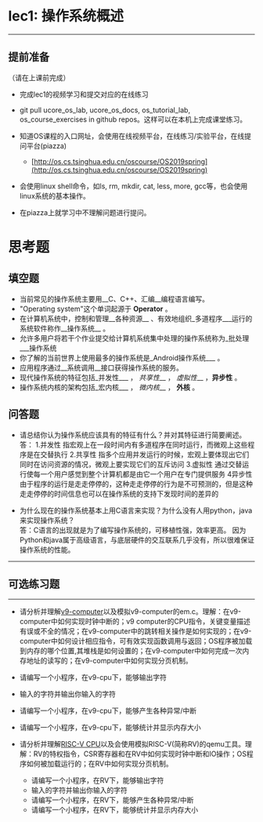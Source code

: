 # lec1: 操作系统概述

---

## **提前准备**

（请在上课前完成）

* 完成lec1的视频学习和提交对应的在线练习
* git pull ucore\_os\_lab, ucore\_os\_docs, os\_tutorial\_lab, os\_course\_exercises in github repos。这样可以在本机上完成课堂练习。
* 知道OS课程的入口网址，会使用在线视频平台，在线练习/实验平台，在线提问平台\(piazza\)
  * [http://os.cs.tsinghua.edu.cn/oscourse/OS2019spring](http://os.cs.tsinghua.edu.cn/oscourse/OS2019spring)


* 会使用linux shell命令，如ls, rm, mkdir, cat, less, more, gcc等，也会使用linux系统的基本操作。
* 在piazza上就学习中不理解问题进行提问。



# 思考题

## 填空题

* 当前常见的操作系统主要用__C、C++、汇编__编程语言编写。
* "Operating system"这个单词起源于 __Operator__ 。
* 在计算机系统中，控制和管理__各种资源__ 、有效地组织_多道程序___运行的系统软件称作__操作系统__ 。
* 允许多用户将若干个作业提交给计算机系统集中处理的操作系统称为_批处理___操作系统
* 你了解的当前世界上使用最多的操作系统是_Android操作系统___ 。
* 应用程序通过__系统调用__接口获得操作系统的服务。
* 现代操作系统的特征包括_并发性___ ， _共享性___ ， _虚拟性___ ，__异步性__ 。
* 操作系统内核的架构包括_宏内核___ ， _微内核___ ， __外核__ 。


## 问答题

- 请总结你认为操作系统应该具有的特征有什么？并对其特征进行简要阐述。<br>
答：
1.并发性 指宏观上在一段时间内有多道程序在同时运行，而微观上这些程序是在交替执行
2.共享性 指多个应用并发运行的时候，宏观上要体现出它们同时在访问资源的情况，微观上要实现它们的互斥访问
3.虚拟性 通过交替运行使每一个用户感觉到整个计算机都是由它一个用户在专门提供服务
4异步性 由于程序的运行是走走停停的，这种走走停停的行为是不可预测的，但是这种走走停停的时间信息也可以在操作系统的支持下发现时间的差异的

- 为什么现在的操作系统基本上用C语言来实现？为什么没有人用python，java来实现操作系统？<br>
答：C语言的出现就是为了编写操作系统的，可移植性强，效率更高。
因为Python和java属于高级语言，与底层硬件的交互联系几乎没有，所以很难保证操作系统的性能。

---

## 可选练习题

---

- 请分析并理解[v9\-computer](https://github.com/chyyuu/os_tutorial_lab/blob/master/v9_computer/docs/v9_computer.md)以及模拟v9\-computer的em.c。理解：在v9\-computer中如何实现时钟中断的；v9 computer的CPU指令，关键变量描述有误或不全的情况；在v9\-computer中的跳转相关操作是如何实现的；在v9\-computer中如何设计相应指令，可有效实现函数调用与返回；OS程序被加载到内存的哪个位置,其堆栈是如何设置的；在v9\-computer中如何完成一次内存地址的读写的；在v9\-computer中如何实现分页机制。


- 请编写一个小程序，在v9-cpu下，能够输出字符


- 输入的字符并输出你输入的字符


- 请编写一个小程序，在v9-cpu下，能够产生各种异常/中断


- 请编写一个小程序，在v9-cpu下，能够统计并显示内存大小



- 请分析并理解[RISC-V CPU](http://www.riscvbook.com/chinese/)以及会使用模拟RISC\-V(简称RV)的qemu工具。理解：RV的特权指令，CSR寄存器和在RV中如何实现时钟中断和IO操作；OS程序如何被加载运行的；在RV中如何实现分页机制。
  - 请编写一个小程序，在RV下，能够输出字符
  - 输入的字符并输出你输入的字符
  - 请编写一个小程序，在RV下，能够产生各种异常/中断
  - 请编写一个小程序，在RV下，能够统计并显示内存大小

